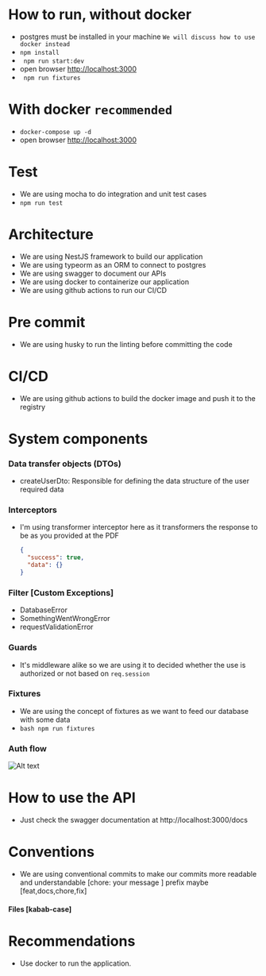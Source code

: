 # How to run, without docker

- postgres must be installed in your machine `We will discuss how to use docker instead`
- `npm install`
- ` npm run start:dev`
- open browser <a href="http://localhost:3000">http://localhost:3000</a>
- ` npm run fixtures`

# With docker `recommended`

- `docker-compose up -d`
- open browser <a href="http://localhost:3000">http://localhost:3000</a>

# Test

- We are using mocha to do integration and unit test cases
- `npm run test`

# Architecture

- We are using NestJS framework to build our application
- We are using typeorm as an ORM to connect to postgres
- We are using swagger to document our APIs
- We are using docker to containerize our application
- We are using github actions to run our CI/CD

# Pre commit

- We are using husky to run the linting before committing the code

# CI/CD

- We are using github actions to build the docker image and push it to the registry

# System components

### Data transfer objects (DTOs)

- createUserDto: Responsible for defining the data structure of the user required data

### Interceptors

- I'm using transformer interceptor here as it transformers the response to be as you provided at the PDF

  ```json
  {
    "success": true,
    "data": {}
  }
  ```

### Filter [Custom Exceptions]

- DatabaseError
- SomethingWentWrongError
- requestValidationError

### Guards

- It's middleware alike so we are using it to decided whether the use is authorized or not based on `req.session`

### Fixtures

- We are using the concept of fixtures as we want to feed our database with some data
- `bash npm run fixtures`

### Auth flow

![Alt text](https://i.ibb.co/JQtg8bc/image.png)

# How to use the API

- Just check the swagger documentation at http://localhost:3000/docs

# Conventions

- We are using conventional commits to make our commits more readable and understandable [chore: your message ] prefix maybe [feat,docs,chore,fix]

#### Files [kabab-case]

# Recommendations

- Use docker to run the application.
